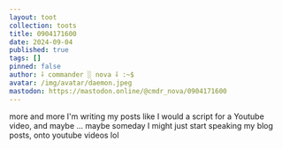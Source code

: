 ```yaml
---
layout: toot
collection: toots
title: 0904171600
date: 2024-09-04
published: true
tags: []
pinned: false
author: ⸸ commander ░ nova ⸸ :~$
avatar: /img/avatar/daemon.jpeg
mastodon: https://mastodon.online/@cmdr_nova/0904171600
---
```


more and more I'm writing my posts like I would a script for a Youtube video, and maybe ... maybe someday I might just start speaking my blog posts, onto youtube videos lol
